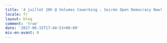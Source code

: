 ```yaml
---
title: '4 juillet 20h @ Volumes Coworking : Soirée Open Democracy Now!'
locale: fr
layout: blog
comment: 'true'
date: '2017-06-15T17:40:53+00:00'
mis-en-avant: 0
---
```

